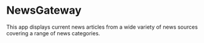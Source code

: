 # NewsGateway

This app displays current news articles from a wide variety of news sources covering a range of news
categories.
